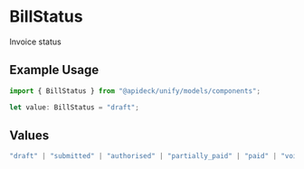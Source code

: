 # BillStatus

Invoice status

## Example Usage

```typescript
import { BillStatus } from "@apideck/unify/models/components";

let value: BillStatus = "draft";
```

## Values

```typescript
"draft" | "submitted" | "authorised" | "partially_paid" | "paid" | "void" | "credit" | "deleted"
```